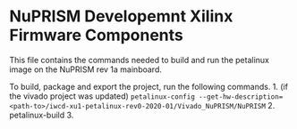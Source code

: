 # NuPRISM Developemnt Xilinx Firmware Components

This file contains the commands needed to build and run the petalinux image on the NuPRISM rev 1a mainboard.

To build, package and export the project, run the following commands. 
    1. (if the vivado project was updated) 
        `petalinux-config --get-hw-description=<path-to>/iwcd-xu1-petalinux-rev0-2020-01/Vivado_NuPRISM/NuPRISM`
    2. petalinux-build
    3. 